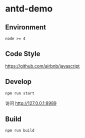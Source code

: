 # antd-demo

## Environment

```
node >= 4
```

## Code Style

https://github.com/airbnb/javascript

## Develop

```
npm run start
```

访问 http://127.0.0.1:8989

## Build

```
npm run build
```
